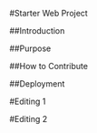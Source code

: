 #Starter Web Project

##Introduction

##Purpose

##How to Contribute


##Deployment

#Editing 1

#Editing 2